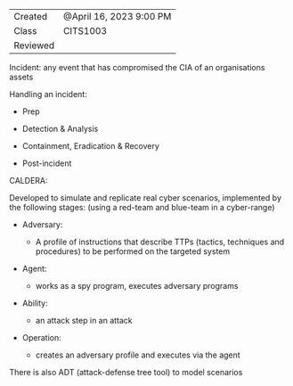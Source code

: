 

|   |   |
|---|---|
|Created|@April 16, 2023 9:00 PM|
|Class|CITS1003|
|Reviewed||

Incident: any event that has compromised the CIA of an organisations assets

Handling an incident:

- Prep

- Detection & Analysis

- Containment, Eradication & Recovery

- Post-incident

CALDERA:

Developed to simulate and replicate real cyber scenarios, implemented by the following stages: (using a red-team and blue-team in a cyber-range)

- Adversary:
    - A profile of instructions that describe TTPs (tactics, techniques and procedures) to be performed on the targeted system

- Agent:
    - works as a spy program, executes adversary programs

- Ability:
    - an attack step in an attack

- Operation:
    - creates an adversary profile and executes via the agent

There is also ADT (attack-defense tree tool) to model scenarios